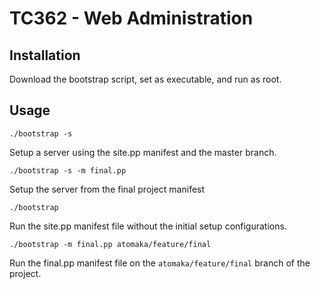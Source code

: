 # TC362 - Web Administration

## Installation

Download the bootstrap script, set as executable, and run as root.

## Usage

```
./bootstrap -s
```

Setup a server using the site.pp manifest and the master branch.

```
./bootstrap -s -m final.pp
```

Setup the server from the final project manifest

```
./bootstrap
```

Run the site.pp manifest file without the initial setup configurations.

```
./bootstrap -m final.pp atomaka/feature/final
```

Run the final.pp manifest file on the ```atomaka/feature/final``` branch of the
project.

